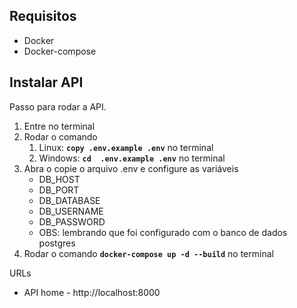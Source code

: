 ## Requisitos

-   Docker
-   Docker-compose

## Instalar API

Passo para rodar a API.

1. Entre no terminal
2. Rodar o comando
    1. Linux: **`copy .env.example .env`** no terminal
    2. Windows: **`cd  .env.example .env`** no terminal
3. Abra o copie o arquivo .env e configure as variáveis
    - DB_HOST
    - DB_PORT
    - DB_DATABASE
    - DB_USERNAME
    - DB_PASSWORD
    - OBS: lembrando que foi configurado com o banco de dados postgres
4. Rodar o comando **`docker-compose up -d --build`** no terminal

URLs

-   API home - http://localhost:8000
